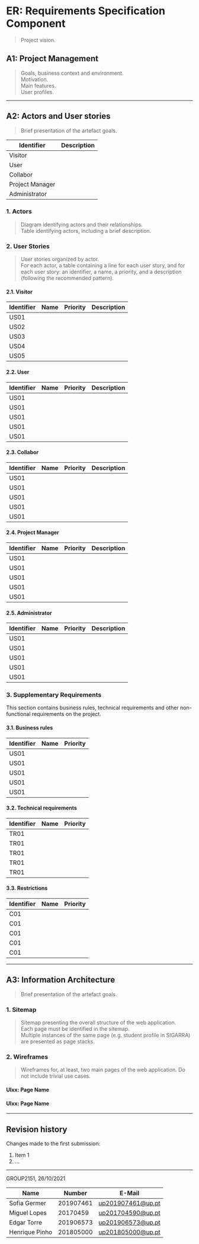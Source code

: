 # ER: Requirements Specification Component

> Project vision.

## A1: Project Management

> Goals, business context and environment.  
> Motivation.  
> Main features.  
> User profiles.


---


## A2: Actors and User stories

> Brief presentation of the artefact goals.


| Identifier       | Description            | 
| ---------------- | ---------------------- | 
| Visitor          |                        | 
| User             |                        | 
| Collabor         |                        | 
| Project Manager  |                        | 
| Administrator    |                        |

### 1. Actors

> Diagram identifying actors and their relationships.  
> Table identifying actors, including a brief description.


### 2. User Stories

> User stories organized by actor.  
> For each actor, a table containing a line for each user story, and for each user story: an identifier, a name, a priority, and a description (following the recommended pattern).

#### 2.1. Visitor

| Identifier       | Name                   | Priority               | Description              |
| ---------------- | ---------------------- | ---------------------- |------------------------- |        
| US01             |                        |                        |                          |
| US02             |                        |                        |                          |
| US03             |                        |                        |                          |
| US04             |                        |                        |                          |
| US05             |                        |                        |                          |

#### 2.2. User

| Identifier       | Name                   | Priority               | Description              |
| ---------------- | ---------------------- | ---------------------- |------------------------- |        
| US01             |                        |                        |                          |
| US01             |                        |                        |                          |
| US01             |                        |                        |                          |
| US01             |                        |                        |                          |
| US01             |                        |                        |                          |

#### 2.3. Collabor

| Identifier       | Name                   | Priority               | Description              |
| ---------------- | ---------------------- | ---------------------- |------------------------- |        
| US01             |                        |                        |                          |
| US01             |                        |                        |                          |
| US01             |                        |                        |                          |
| US01             |                        |                        |                          |
| US01             |                        |                        |                          |

#### 2.4. Project Manager

| Identifier       | Name                   | Priority               | Description              |
| ---------------- | ---------------------- | ---------------------- |------------------------- |        
| US01             |                        |                        |                          |
| US01             |                        |                        |                          |
| US01             |                        |                        |                          |
| US01             |                        |                        |                          |
| US01             |                        |                        |                          |

#### 2.5. Administrator

| Identifier       | Name                   | Priority               | Description              |
| ---------------- | ---------------------- | ---------------------- |------------------------- |        
| US01             |                        |                        |                          |
| US01             |                        |                        |                          |
| US01             |                        |                        |                          |
| US01             |                        |                        |                          |
| US01             |                        |                        |                          |


### 3. Supplementary Requirements

This section contains business rules, technical requirements and other non-functional requirements on the project.

#### 3.1. Business rules

| Identifier       | Name                   | Priority               | 
| ---------------- | ---------------------- | ---------------------- |        
| US01             |                        |                        | 
| US01             |                        |                        |                          
| US01             |                        |                        |                          
| US01             |                        |                        |                          
| US01             |                        |                        |


#### 3.2. Technical requirements

| Identifier       | Name                   | Priority               | 
| ---------------- | ---------------------- | ---------------------- |        
| TR01             |                        |                        | 
| TR01             |                        |                        |                          
| TR01             |                        |                        |                          
| TR01             |                        |                        |                          
| TR01             |                        |                        |

#### 3.3. Restrictions

| Identifier       | Name                   | Priority               | 
| ---------------- | ---------------------- | ---------------------- |        
| C01              |                        |                        | 
| C01              |                        |                        |                          
| C01              |                        |                        |                          
| C01              |                        |                        |                          
| C01              |                        |                        |
---


## A3: Information Architecture

> Brief presentation of the artefact goals.


### 1. Sitemap

> Sitemap presenting the overall structure of the web application.  
> Each page must be identified in the sitemap.  
> Multiple instances of the same page (e.g. student profile in SIGARRA) are presented as page stacks.


### 2. Wireframes

> Wireframes for, at least, two main pages of the web application.
> Do not include trivial use cases.


#### UIxx: Page Name

#### UIxx: Page Name


---


## Revision history

Changes made to the first submission:
1. Item 1
1. ...

***
GROUP2151, 26/10/2021

| Name             | Number    | E-Mail               |
| ---------------- | --------- | -------------------- |
| Sofia Germer     | 201907461 | up201907461@up.pt    |
| Miguel Lopes     | 20170459  | up201704590@up.pt    |
| Edgar Torre      | 201906573 | up201906573@up.pt    |
| Henrique Pinho   | 201805000 | up201805000@up.pt    |
